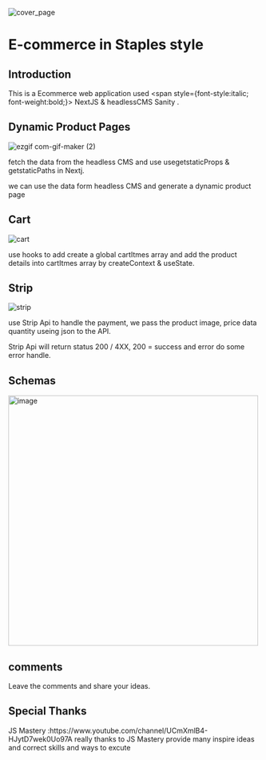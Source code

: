

![cover_page](https://user-images.githubusercontent.com/86845927/166130454-2e7c13db-d12c-4c7b-89df-3714f03d2cca.png)
# E-commerce in Staples style
## Introduction
This is a Ecommerce web application used <span style={font-style:italic; font-weight:bold;}> NextJS </span> & headlessCMS <span> Sanity </span>. 

## Dynamic Product Pages

![ezgif com-gif-maker (2)](https://user-images.githubusercontent.com/86845927/166128162-289527fc-fbed-4de9-8d3c-34c3ac5cf8f5.gif)

<p> fetch the data from the headless CMS and use usegetstaticProps & getstaticPaths in Nextj. </p>
<p> we can use the data form headless CMS and generate a dynamic product page</p>


<h2> Cart </h2>

![cart](https://user-images.githubusercontent.com/86845927/166130969-f963b119-d914-4c4b-8dc2-59a8eae466c9.gif)

<p> use hooks to add create a global cartItmes array and add the product details into cartItmes array by createContext & useState. </p>

<h2> Strip </h2>

![strip](https://user-images.githubusercontent.com/86845927/166130963-dcc92564-9b1e-497a-b633-fa6d53423e55.gif)

<p> use Strip Api to handle the payment, we pass the product image, price data quantity useing json to the API. </p>
<p> Strip Api will return status 200 / 4XX, 200 = success and error do some error handle. </p>


<h2> Schemas </h2>

<img width="500" alt="image" src="https://user-images.githubusercontent.com/86845927/166131179-8b29c55a-f3a2-4f38-90e7-492f82a543fb.png">

<h2> comments </h2>
Leave the comments and share your ideas.

<h2> Special Thanks </h2>
JS Mastery :https://www.youtube.com/channel/UCmXmlB4-HJytD7wek0Uo97A
really thanks to JS Mastery provide many inspire ideas and correct skills and ways to excute
